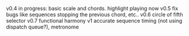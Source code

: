 v0.4 in progress: basic scale and chords. highlight playing now
v0.5 fix bugs like sequences stopping the previous chord, etc..
v0.6 circle of fifth selector
v0.7 functional harmony
v1 accurate sequence timing (not using dispatch queue?), metronome

